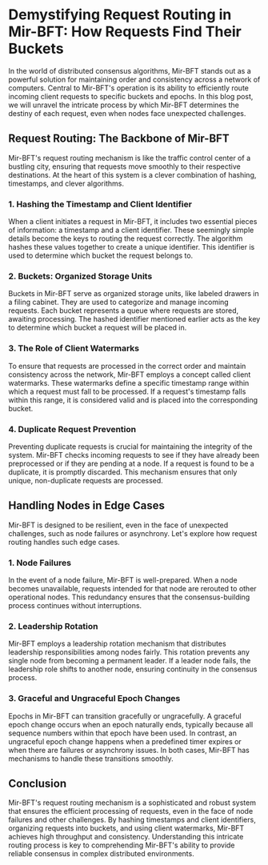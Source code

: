 # Demystifying Request Routing in Mir-BFT: How Requests Find Their Buckets

In the world of distributed consensus algorithms, Mir-BFT stands out as a powerful solution for maintaining order and consistency across a network of computers. Central to Mir-BFT's operation is its ability to efficiently route incoming client requests to specific buckets and epochs. In this blog post, we will unravel the intricate process by which Mir-BFT determines the destiny of each request, even when nodes face unexpected challenges.

## Request Routing: The Backbone of Mir-BFT

Mir-BFT's request routing mechanism is like the traffic control center of a bustling city, ensuring that requests move smoothly to their respective destinations. At the heart of this system is a clever combination of hashing, timestamps, and clever algorithms.

### 1. Hashing the Timestamp and Client Identifier

When a client initiates a request in Mir-BFT, it includes two essential pieces of information: a timestamp and a client identifier. These seemingly simple details become the keys to routing the request correctly. The algorithm hashes these values together to create a unique identifier. This identifier is used to determine which bucket the request belongs to.

### 2. Buckets: Organized Storage Units

Buckets in Mir-BFT serve as organized storage units, like labeled drawers in a filing cabinet. They are used to categorize and manage incoming requests. Each bucket represents a queue where requests are stored, awaiting processing. The hashed identifier mentioned earlier acts as the key to determine which bucket a request will be placed in. 

### 3. The Role of Client Watermarks

To ensure that requests are processed in the correct order and maintain consistency across the network, Mir-BFT employs a concept called client watermarks. These watermarks define a specific timestamp range within which a request must fall to be processed. If a request's timestamp falls within this range, it is considered valid and is placed into the corresponding bucket.

### 4. Duplicate Request Prevention

Preventing duplicate requests is crucial for maintaining the integrity of the system. Mir-BFT checks incoming requests to see if they have already been preprocessed or if they are pending at a node. If a request is found to be a duplicate, it is promptly discarded. This mechanism ensures that only unique, non-duplicate requests are processed.

## Handling Nodes in Edge Cases

Mir-BFT is designed to be resilient, even in the face of unexpected challenges, such as node failures or asynchrony. Let's explore how request routing handles such edge cases.

### 1. Node Failures

In the event of a node failure, Mir-BFT is well-prepared. When a node becomes unavailable, requests intended for that node are rerouted to other operational nodes. This redundancy ensures that the consensus-building process continues without interruptions.

### 2. Leadership Rotation

Mir-BFT employs a leadership rotation mechanism that distributes leadership responsibilities among nodes fairly. This rotation prevents any single node from becoming a permanent leader. If a leader node fails, the leadership role shifts to another node, ensuring continuity in the consensus process.

### 3. Graceful and Ungraceful Epoch Changes

Epochs in Mir-BFT can transition gracefully or ungracefully. A graceful epoch change occurs when an epoch naturally ends, typically because all sequence numbers within that epoch have been used. In contrast, an ungraceful epoch change happens when a predefined timer expires or when there are failures or asynchrony issues. In both cases, Mir-BFT has mechanisms to handle these transitions smoothly.

## Conclusion

Mir-BFT's request routing mechanism is a sophisticated and robust system that ensures the efficient processing of requests, even in the face of node failures and other challenges. By hashing timestamps and client identifiers, organizing requests into buckets, and using client watermarks, Mir-BFT achieves high throughput and consistency. Understanding this intricate routing process is key to comprehending Mir-BFT's ability to provide reliable consensus in complex distributed environments.
